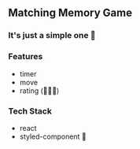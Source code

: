 ## Matching Memory Game

### It's just a simple one 👻

### Features

-  timer
-  move
-  rating (🌟🌟🌟)

### Tech Stack

- react
- styled-component 💅
